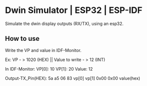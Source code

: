 # Dwin Simulator | ESP32 | ESP-IDF

Simulate the dwin display outputs (RX/TX), using an esp32.


## How to use 

Write the VP and value in IDF-Monitor.

Ex: 
VP - > 1020 (HEX) || Value to write - > 12 (INT)

In IDF-Monitor:
VP[0]: 10
VP[1]: 20
Value: 12

Output-TX_Pin(HEX): 5a a5 06 83 vp[0] vp[1] 0x00 0x00 value(hex)

